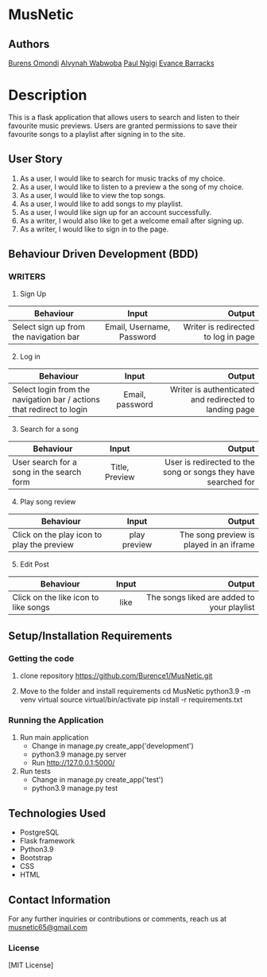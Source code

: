 # MusNetic

## Authors
 [Burens Omondi](https://github.com/Burence1)
 [Alvynah Wabwoba](https://github.com/alvynah)
 [Paul Ngigi](https://github.com/Paul-Ngigi)
 [Evance Barracks]()
 


# Description
This is a flask application that allows users to search and listen to their favourite music previews.
Users are granted permissions to save their favourite songs to a playlist after signing in to the site.



## User Story

1. As a user, I would like to search for music tracks of my choice.
2. As a user, I would like to listen to a preview a the song of my choice.
3. As a user, I would like to view the top songs.
4. As a user, I would like to add songs to my playlist.
5. As a user, I would like sign up for an account successfully.
6. As a writer, I would also like to get a welcome email after signing up.
7. As a writer, I would like to sign in to the page.


## Behaviour Driven Development (BDD)

### WRITERS

1. Sign Up

|Behaviour 	           |    Input 	                 |       Output          |
|----------------------------------------------|:-----------------------------------:|-----------------------------:|       
| Select sign up from the navigation bar    | Email, Username, Password|   Writer is redirected to log in page   |  


2. Log in

|Behaviour 	           |    Input 	                 |       Output          |
|----------------------------------------------|:-----------------------------------:|-----------------------------:|       
| Select login from the navigation bar / actions that redirect to login    | Email, password |  Writer is authenticated and redirected to landing page|  


3. Search for a song

|Behaviour 	           |    Input 	                 |       Output          |
|----------------------------------------------|:-----------------------------------:|-----------------------------:|       
| User search for a song in the search form    | Title, Preview| User is redirected to the song or songs they have searched for  |  


4. Play song review

|Behaviour 	           |    Input 	                 |       Output          |
|----------------------------------------------|:-----------------------------------:|-----------------------------:|       
| Click on the play icon to play the preview  | play preview|  The song preview is played in an iframe   |  

5. Edit Post

|Behaviour 	           |    Input 	                 |       Output          |
|----------------------------------------------|:-----------------------------------:|-----------------------------:|       
| Click on the like icon to like songs   | like| The songs liked are added to your playlist   |  




## Setup/Installation Requirements
### Getting the code
1. clone repository
    https://github.com/Burence1/MusNetic.git
    
2. Move to the folder and install requirements
    cd MusNetic
    python3.9 -m venv virtual
    source virtual/bin/activate
    pip install -r requirements.txt
### Running the Application
1. Run main application
   * Change in manage.py create_app('development')
   * python3.9 manage.py server
   * Run http://127.0.0.1:5000/
2. Run tests
    * Change in manage.py create_app('test')
   * python3.9 manage.py test

## Technologies Used

* PostgreSQL
* Flask framework
* Python3.9
* Bootstrap
* CSS
* HTML

## Contact Information
For any further inquiries or contributions or comments, reach us at musnetic65@gmail.com
### License
[MIT License]
